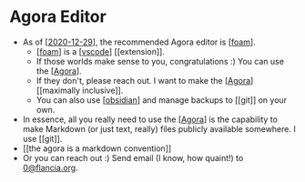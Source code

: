 # Agora Editor

- As of [[2020-12-29]], the recommended Agora editor is [[foam]].
  - [[foam]] is a [[vscode]] [[extension]].
  - If those worlds make sense to you, congratulations :) You can use the [[Agora]].
  - If they don't, please reach out. I want to make the [[Agora]] [[maximally inclusive]].
  - You can also use [[obsidian]] and manage backups to [[git]] on your own.
- In essence, all you really need to use the [[Agora]] is the capability to make Markdown (or just text, really) files publicly available somewhere. I use [[git]].
- [[the agora is a markdown convention]]
- Or you can reach out :) Send email (I know, how quaint!) to 0@flancia.org.


[//begin]: # "Autogenerated link references for markdown compatibility"
[2020-12-29]: journal/2020-12-29 "2020-12-29"
[foam]: foam "Foam"
[vscode]: vscode "Vscode"
[Agora]: agora "Agora"
[obsidian]: obsidian "Obsidian"
[//end]: # "Autogenerated link references"